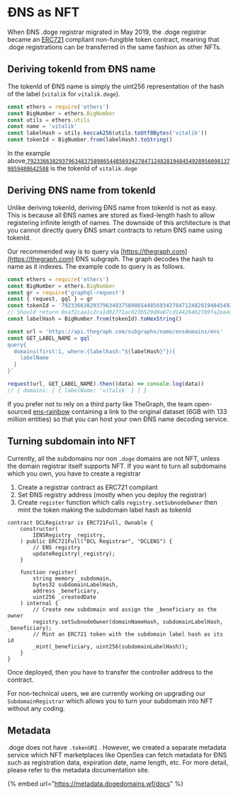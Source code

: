 # ĐNS as NFT

When ĐNS .doge registrar migrated in May 2019, the .doge registrar became an [ERC721](https://github.com/ensdomains/ens/blob/master/docs/ethregistrar.rst#id3) compliant non-fungible token contract, meaning that .doge registrations can be transferred in the same fashion as other NFTs.

## Deriving tokenId from ĐNS name

The tokenId of ĐNS name is simply the uint256 representation of the hash of the label (`vitalik` for `vitalik.doge`).

```javascript
const ethers = require('ethers')
const BigNumber = ethers.BigNumber
const utils = ethers.utils
const name = 'vitalik'
const labelHash = utils.keccak256(utils.toUtf8Bytes('vitalik'))
const tokenId = BigNumber.from(labelHash).toString()
```

In the example above,[`79233663829379634837589865448569342784712482819484549289560981379859480642508`](https://opensea.io/assets/0x57f1887a8bf19b14fc0df6fd9b2acc9af147ea85/79233663829379634837589865448569342784712482819484549289560981379859480642508) is the tokenId of `vitalik.doge`

## Deriving ĐNS name from tokenId

Unlike deriving tokenId, deriving ĐNS name from tokenId is not as easy. This is because all ĐNS names are stored as fixed-length hash to allow registering infinite length of names. The downside of this architecture is that you cannot directly query ĐNS smart contracts to return ĐNS name using tokenId.

Our recommended way is to query via [https://thegraph.com](https://thegraph.com) ĐNS subgraph. The graph decodes the hash to name as it indexes. The example code to query is as follows.

```javascript
const ethers = require('ethers')
const BigNumber = ethers.BigNumber
const gr = require('graphql-request')
const { request, gql } = gr
const tokenId = '79233663829379634837589865448569342784712482819484549289560981379859480642508'
// Should return 0xaf2caa1c2ca1d027f1ac823b529d0a67cd144264b2789fa2ea4d63a67c7103cc
const labelHash = BigNumber.from(tokenId).toHexString()

const url = 'https://api.thegraph.com/subgraphs/name/ensdomains/ens'
const GET_LABEL_NAME = gql`
query{
  domains(first:1, where:{labelhash:"${labelHash}"}){
    labelName
  }
}`

request(url, GET_LABEL_NAME).then((data) => console.log(data))
// { domains: [ { labelName: 'vitalik' } ] }
```

If you prefer not to rely on a third party like TheGraph, the team open-sourced [ens-rainbow](https://github.com/graphprotocol/ens-rainbow) containing a link to the original dataset (6GB with 133 million entities) so that you can host your own ĐNS name decoding service.

## Turning subdomain into NFT

Currently, all the subdomains nor non `.doge` domains are not NFT, unless the domain registrar itself supports NFT. If you want to turn all subdomains which you own, you have to create a registrar

1. Create a registrar contract as ERC721 compliant
2. Set ĐNS registry address (mostly when you deploy the registrar)
3. Create `register` function which calls `registry.setSubnodeOwner` then mint the token making the subdomain label hash as tokenId

```
contract DCLRegistrar is ERC721Full, Ownable {
    constructor(
        IENSRegistry _registry,
    ) public ERC721Full("DCL Registrar", "DCLENS") {
        // ENS registry
        updateRegistry(_registry);
    }

    function register(
        string memory _subdomain,
        bytes32 subdomainLabelHash,
        address _beneficiary,
        uint256 _createdDate
    ) internal {
        // Create new subdomain and assign the _beneficiary as the owner
        registry.setSubnodeOwner(domainNameHash, subdomainLabelHash, _beneficiary);
        // Mint an ERC721 token with the subdomain label hash as its id
        _mint(_beneficiary, uint256(subdomainLabelHash));
    }
}
```

Once deployed, then you have to transfer the controller address to the contract.

For non-technical users, we are currently working on upgrading our `SubdomainRegistrar` which allows you to turn your subdomain into NFT without any coding.

## Metadata

.doge does not have `.tokenURI` . However, we created a separate metadata service which NFT marketplaces like OpenSea can fetch metadata for ĐNS such as registration data, expiration date, name length, etc. For more detail, please refer to the metadata documentation site.

{% embed url="https://metadata.dogedomains.wf/docs" %}
